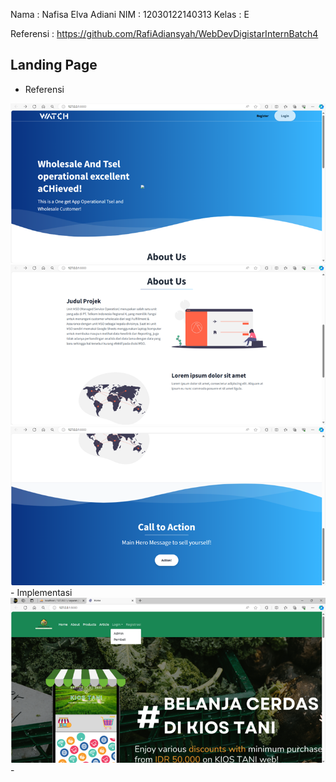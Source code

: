 Nama : Nafisa Elva Adiani
NIM : 12030122140313
Kelas : E

Referensi : https://github.com/RafiAdiansyah/WebDevDigistarInternBatch4

## Landing Page
- Referensi
<img src="https://raw.githubusercontent.com/nafisaelvaa/PengkodeanDanPemrograman-SistemPenjualanKiosTani/master/public/cdn/imgg/Gambar1.png">
  <img src="https://raw.githubusercontent.com/nafisaelvaa/PengkodeanDanPemrograman-SistemPenjualanKiosTani/master/public/cdn/imgg/Gambar2.png">
  <img src="https://raw.githubusercontent.com/nafisaelvaa/PengkodeanDanPemrograman-SistemPenjualanKiosTani/master/public/cdn/imgg/Gambar3.png">
- Implementasi
  <img src="https://raw.githubusercontent.com/nafisaelvaa/PengkodeanDanPemrograman-SistemPenjualanKiosTani/master/public/cdn/imgg/Gambar4.png">
- 
